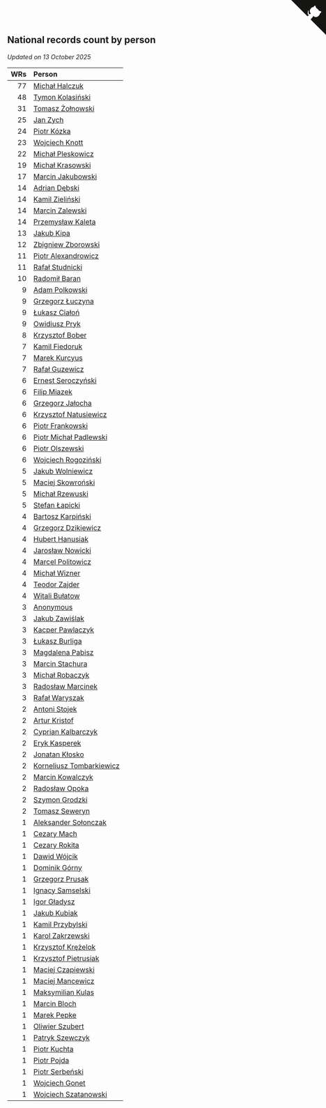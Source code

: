 ## National records count by person

*Updated on 13 October 2025*

| WRs | Person |
| ---: | :--- |
| 77 | [Michał Halczuk](https://www.worldcubeassociation.org/persons/2006HALC01) |
| 48 | [Tymon Kolasiński](https://www.worldcubeassociation.org/persons/2016KOLA02) |
| 31 | [Tomasz Żołnowski](https://www.worldcubeassociation.org/persons/2005ZOLN01) |
| 25 | [Jan Zych](https://www.worldcubeassociation.org/persons/2014ZYCH01) |
| 24 | [Piotr Kózka](https://www.worldcubeassociation.org/persons/2005KOZK01) |
| 23 | [Wojciech Knott](https://www.worldcubeassociation.org/persons/2011KNOT01) |
| 22 | [Michał Pleskowicz](https://www.worldcubeassociation.org/persons/2009PLES01) |
| 19 | [Michał Krasowski](https://www.worldcubeassociation.org/persons/2013KRAS02) |
| 17 | [Marcin Jakubowski](https://www.worldcubeassociation.org/persons/2007JAKU01) |
| 14 | [Adrian Dębski](https://www.worldcubeassociation.org/persons/2017DEBS01) |
| 14 | [Kamil Zieliński](https://www.worldcubeassociation.org/persons/2008ZIEL01) |
| 14 | [Marcin Zalewski](https://www.worldcubeassociation.org/persons/2011ZALE02) |
| 14 | [Przemysław Kaleta](https://www.worldcubeassociation.org/persons/2012KALE01) |
| 13 | [Jakub Kipa](https://www.worldcubeassociation.org/persons/2010KIPA01) |
| 12 | [Zbigniew Zborowski](https://www.worldcubeassociation.org/persons/2003ZBOR02) |
| 11 | [Piotr Alexandrowicz](https://www.worldcubeassociation.org/persons/2007ALEX01) |
| 11 | [Rafał Studnicki](https://www.worldcubeassociation.org/persons/2005STUD01) |
| 10 | [Radomił Baran](https://www.worldcubeassociation.org/persons/2020BARA02) |
| 9 | [Adam Polkowski](https://www.worldcubeassociation.org/persons/2007POLK01) |
| 9 | [Grzegorz Łuczyna](https://www.worldcubeassociation.org/persons/2005LUCZ01) |
| 9 | [Łukasz Ciałoń](https://www.worldcubeassociation.org/persons/2005CIAL02) |
| 9 | [Owidiusz Pryk](https://www.worldcubeassociation.org/persons/2008PRYK01) |
| 8 | [Krzysztof Bober](https://www.worldcubeassociation.org/persons/2013BOBE01) |
| 7 | [Kamil Fiedoruk](https://www.worldcubeassociation.org/persons/2012FIED01) |
| 7 | [Marek Kurcyus](https://www.worldcubeassociation.org/persons/2005KURC01) |
| 7 | [Rafał Guzewicz](https://www.worldcubeassociation.org/persons/2006GUZE01) |
| 6 | [Ernest Seroczyński](https://www.worldcubeassociation.org/persons/2015SERO02) |
| 6 | [Filip Miazek](https://www.worldcubeassociation.org/persons/2010MIAZ01) |
| 6 | [Grzegorz Jałocha](https://www.worldcubeassociation.org/persons/2012JALO01) |
| 6 | [Krzysztof Natusiewicz](https://www.worldcubeassociation.org/persons/2011NATU01) |
| 6 | [Piotr Frankowski](https://www.worldcubeassociation.org/persons/2006FRAN01) |
| 6 | [Piotr Michał Padlewski](https://www.worldcubeassociation.org/persons/2008PADL01) |
| 6 | [Piotr Olszewski](https://www.worldcubeassociation.org/persons/2013OLSZ02) |
| 6 | [Wojciech Rogoziński](https://www.worldcubeassociation.org/persons/2019ROGO04) |
| 5 | [Jakub Wolniewicz](https://www.worldcubeassociation.org/persons/2012WOLN01) |
| 5 | [Maciej Skowroński](https://www.worldcubeassociation.org/persons/2021SKOW01) |
| 5 | [Michał Rzewuski](https://www.worldcubeassociation.org/persons/2014RZEW01) |
| 5 | [Stefan Łapicki](https://www.worldcubeassociation.org/persons/2006LAPI01) |
| 4 | [Bartosz Karpiński](https://www.worldcubeassociation.org/persons/2019KARP03) |
| 4 | [Grzegorz Dzikiewicz](https://www.worldcubeassociation.org/persons/2008DZIK01) |
| 4 | [Hubert Hanusiak](https://www.worldcubeassociation.org/persons/2013HANU01) |
| 4 | [Jarosław Nowicki](https://www.worldcubeassociation.org/persons/2004NOWI01) |
| 4 | [Marcel Politowicz](https://www.worldcubeassociation.org/persons/2021POLI02) |
| 4 | [Michał Wizner](https://www.worldcubeassociation.org/persons/2005WIZN01) |
| 4 | [Teodor Zajder](https://www.worldcubeassociation.org/persons/2021ZAJD03) |
| 4 | [Witali Bułatow](https://www.worldcubeassociation.org/persons/2015BUAT01) |
| 3 | [Anonymous](https://www.worldcubeassociation.org/persons/2017ANON13) |
| 3 | [Jakub Zawiślak](https://www.worldcubeassociation.org/persons/2006ZAWI02) |
| 3 | [Kacper Pawlaczyk](https://www.worldcubeassociation.org/persons/2005PAWL01) |
| 3 | [Łukasz Burliga](https://www.worldcubeassociation.org/persons/2013BURL01) |
| 3 | [Magdalena Pabisz](https://www.worldcubeassociation.org/persons/2017PABI01) |
| 3 | [Marcin Stachura](https://www.worldcubeassociation.org/persons/2011STAC01) |
| 3 | [Michał Robaczyk](https://www.worldcubeassociation.org/persons/2006ROBA01) |
| 3 | [Radosław Marcinek](https://www.worldcubeassociation.org/persons/2022MARC05) |
| 3 | [Rafał Waryszak](https://www.worldcubeassociation.org/persons/2013WARY01) |
| 2 | [Antoni Stojek](https://www.worldcubeassociation.org/persons/2022STOJ03) |
| 2 | [Artur Kristof](https://www.worldcubeassociation.org/persons/2012KRIS12) |
| 2 | [Cyprian Kalbarczyk](https://www.worldcubeassociation.org/persons/2016KALB01) |
| 2 | [Eryk Kasperek](https://www.worldcubeassociation.org/persons/2021KASP01) |
| 2 | [Jonatan Kłosko](https://www.worldcubeassociation.org/persons/2013KOSK01) |
| 2 | [Korneliusz Tombarkiewicz](https://www.worldcubeassociation.org/persons/2009TOMB01) |
| 2 | [Marcin Kowalczyk](https://www.worldcubeassociation.org/persons/2011KOWA01) |
| 2 | [Radosław Opoka](https://www.worldcubeassociation.org/persons/2013OPOK01) |
| 2 | [Szymon Grodzki](https://www.worldcubeassociation.org/persons/2020GROD01) |
| 2 | [Tomasz Seweryn](https://www.worldcubeassociation.org/persons/2006SEWE01) |
| 1 | [Aleksander Sołonczak](https://www.worldcubeassociation.org/persons/2022SOLO01) |
| 1 | [Cezary Mach](https://www.worldcubeassociation.org/persons/2018MACH04) |
| 1 | [Cezary Rokita](https://www.worldcubeassociation.org/persons/2011ROKI01) |
| 1 | [Dawid Wójcik](https://www.worldcubeassociation.org/persons/2016WOJC04) |
| 1 | [Dominik Górny](https://www.worldcubeassociation.org/persons/2015GORN01) |
| 1 | [Grzegorz Prusak](https://www.worldcubeassociation.org/persons/2006PRUS01) |
| 1 | [Ignacy Samselski](https://www.worldcubeassociation.org/persons/2022SAMS03) |
| 1 | [Igor Gładysz](https://www.worldcubeassociation.org/persons/2022GLAD01) |
| 1 | [Jakub Kubiak](https://www.worldcubeassociation.org/persons/2014KUBI02) |
| 1 | [Kamil Przybylski](https://www.worldcubeassociation.org/persons/2016PRZY01) |
| 1 | [Karol Zakrzewski](https://www.worldcubeassociation.org/persons/2014ZAKR01) |
| 1 | [Krzysztof Krężelok](https://www.worldcubeassociation.org/persons/2005KREZ01) |
| 1 | [Krzysztof Pietrusiak](https://www.worldcubeassociation.org/persons/2019PIET01) |
| 1 | [Maciej Czapiewski](https://www.worldcubeassociation.org/persons/2014CZAP01) |
| 1 | [Maciej Mancewicz](https://www.worldcubeassociation.org/persons/2010MANC01) |
| 1 | [Maksymilian Kulas](https://www.worldcubeassociation.org/persons/2021KULA02) |
| 1 | [Marcin Bloch](https://www.worldcubeassociation.org/persons/2013BLOC01) |
| 1 | [Marek Pepke](https://www.worldcubeassociation.org/persons/2008PEPK01) |
| 1 | [Oliwier Szubert](https://www.worldcubeassociation.org/persons/2022SZUB01) |
| 1 | [Patryk Szewczyk](https://www.worldcubeassociation.org/persons/2012SZEW01) |
| 1 | [Piotr Kuchta](https://www.worldcubeassociation.org/persons/2012KUCH01) |
| 1 | [Piotr Pojda](https://www.worldcubeassociation.org/persons/2012POJD01) |
| 1 | [Piotr Serbeński](https://www.worldcubeassociation.org/persons/1982SEBE01) |
| 1 | [Wojciech Gonet](https://www.worldcubeassociation.org/persons/2014GONE01) |
| 1 | [Wojciech Szatanowski](https://www.worldcubeassociation.org/persons/2011SZAT01) |


<a href="https://github.com/noeruchangd/wca_statistics_vn" class="github-corner" aria-label="View source on Github"><svg width="80" height="80" viewBox="0 0 250 250" style="fill:#151513; color:#fff; position: absolute; top: 0; border: 0; right: 0;" aria-hidden="true"><path d="M0,0 L115,115 L130,115 L142,142 L250,250 L250,0 Z"></path><path d="M128.3,109.0 C113.8,99.7 119.0,89.6 119.0,89.6 C122.0,82.7 120.5,78.6 120.5,78.6 C119.2,72.0 123.4,76.3 123.4,76.3 C127.3,80.9 125.5,87.3 125.5,87.3 C122.9,97.6 130.6,101.9 134.4,103.2" fill="currentColor" style="transform-origin: 130px 106px;" class="octo-arm"></path><path d="M115.0,115.0 C114.9,115.1 118.7,116.5 119.8,115.4 L133.7,101.6 C136.9,99.2 139.9,98.4 142.2,98.6 C133.8,88.0 127.5,74.4 143.8,58.0 C148.5,53.4 154.0,51.2 159.7,51.0 C160.3,49.4 163.2,43.6 171.4,40.1 C171.4,40.1 176.1,42.5 178.8,56.2 C183.1,58.6 187.2,61.8 190.9,65.4 C194.5,69.0 197.7,73.2 200.1,77.6 C213.8,80.2 216.3,84.9 216.3,84.9 C212.7,93.1 206.9,96.0 205.4,96.6 C205.1,102.4 203.0,107.8 198.3,112.5 C181.9,128.9 168.3,122.5 157.7,114.1 C157.9,116.9 156.7,120.9 152.7,124.9 L141.0,136.5 C139.8,137.7 141.6,141.9 141.8,141.8 Z" fill="currentColor" class="octo-body"></path></svg></a><style>.github-corner:hover .octo-arm{animation:octocat-wave 560ms ease-in-out}@keyframes octocat-wave{0%,100%{transform:rotate(0)}20%,60%{transform:rotate(-25deg)}40%,80%{transform:rotate(10deg)}}@media (max-width:500px){.github-corner:hover .octo-arm{animation:none}.github-corner .octo-arm{animation:octocat-wave 560ms ease-in-out}}</style>
